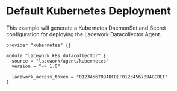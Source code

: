 # Default Kubernetes Deployment

This example will generate a Kubernetes DaemonSet and Secret configuration for deploying the Lacework Datacollector Agent.

```hcl
provider "kubernetes" {}

module "lacework_k8s_datacollector" {
  source = "lacework/agent/kubernetes"
  version = "~> 1.0"

  lacework_access_token = "0123456789ABCDEF0123456789ABCDEF"
}
```
